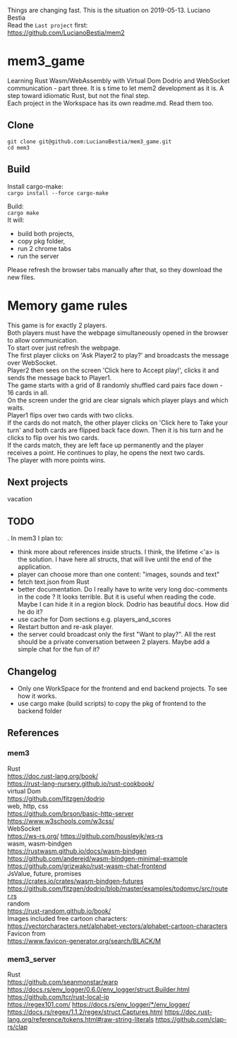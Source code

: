 Things are changing fast. This is the situation on 2019-05-13. Luciano Bestia  
Read the `Last project` first:  
https://github.com/LucianoBestia/mem2  
# mem3_game
Learning Rust Wasm/WebAssembly with Virtual Dom Dodrio and WebSocket communication - part three.
It is s time to let mem2 development as it is. A step toward idiomatic Rust, but not the final step.  
Each project in the Workspace has its own readme.md. Read them too.  
## Clone
```
git clone git@github.com:LucianoBestia/mem3_game.git
cd mem3
```
## Build
Install cargo-make:  
`cargo install --force cargo-make`  
  
Build:  
`cargo make`  
It will:
- build both projects, 
- copy pkg folder,
- run 2 chrome tabs
- run the server  
  
Please refresh the browser tabs manually after that, so they download the new files.  
# Memory game rules
This game is for exactly 2 players.  
Both players must have the webpage simultaneously opened in the browser to allow communication.  
To start over just refresh the webpage.  
The first player clicks on 'Ask Player2 to play?' and broadcasts the message over WebSocket.  
Player2 then sees on the screen 'Click here to Accept play!', clicks it and sends the message back to Player1.  
The game starts with a grid of 8 randomly shuffled card pairs face down - 16 cards in all.  
On the screen under the grid are clear signals which player plays and which waits.  
Player1 flips over two cards with two clicks.  
If the cards do not match, the other player clicks on 'Click here to Take your turn' and both cards are flipped back face down. Then it is his turn and he clicks to flip over his two cards.  
If the cards match, they are left face up permanently and the player receives a point. He continues to play, he opens the next two cards.  
The player with more points wins.  
## Next projects
vacation  
## TODO
. In mem3 I plan to:
- think more about references inside structs. I think, the lifetime <'a> is the solution. I have here all structs, that will live until the end of the application.  
- player can choose more than one content: "images, sounds and text"
- fetch text.json from Rust
- better documentation. Do I really have to write very long doc-comments in the code ? It looks terrible. But it is useful when reading the code. Maybe I can hide it in a region block. Dodrio has beautiful docs. How did he do it?  
- use cache for Dom sections e.g. players_and_scores
- Restart button and re-ask player.  
- the server could broadcast only the first "Want to play?". All the rest should be a private conversation between 2 players. Maybe add a simple chat for the fun of it? 

## Changelog
- Only one WorkSpace for the frontend and end backend projects. To see how it works.  
- use cargo make (build scripts) to copy the pkg of frontend to the backend folder  
## References
### mem3  
Rust  
https://doc.rust-lang.org/book/  
https://rust-lang-nursery.github.io/rust-cookbook/  
virtual Dom  
https://github.com/fitzgen/dodrio  
web, http, css  
https://github.com/brson/basic-http-server  
https://www.w3schools.com/w3css/  
WebSocket  
https://ws-rs.org/
https://github.com/housleyjk/ws-rs  
wasm, wasm-bindgen  
https://rustwasm.github.io/docs/wasm-bindgen  
https://github.com/anderejd/wasm-bindgen-minimal-example  
https://github.com/grizwako/rust-wasm-chat-frontend  
JsValue, future, promises  
https://crates.io/crates/wasm-bindgen-futures  
https://github.com/fitzgen/dodrio/blob/master/examples/todomvc/src/router.rs  
random  
https://rust-random.github.io/book/  
Images included free cartoon characters:  
https://vectorcharacters.net/alphabet-vectors/alphabet-cartoon-characters  
Favicon from  
https://www.favicon-generator.org/search/BLACK/M  


### mem3_server  
Rust  
https://github.com/seanmonstar/warp  
https://docs.rs/env_logger/0.6.0/env_logger/struct.Builder.html  
https://github.com/tcr/rust-local-ip  
https://regex101.com/
https://docs.rs/env_logger/*/env_logger/
https://docs.rs/regex/1.1.2/regex/struct.Captures.html
https://doc.rust-lang.org/reference/tokens.html#raw-string-literals
https://github.com/clap-rs/clap  


